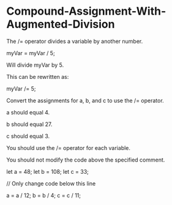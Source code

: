# Compound-Assignment-With-Augmented-Division

The /= operator divides a variable by another number.

myVar = myVar / 5;

Will divide myVar by 5. 

This can be rewritten as:

myVar /= 5;

Convert the assignments for a, b, and c to use the /= operator.

a should equal 4.

b should equal 27.

c should equal 3.

You should use the /= operator for each variable.

You should not modify the code above the specified comment.

let a = 48;
let b = 108;
let c = 33;

// Only change code below this line

a = a / 12;
b = b / 4;
c = c / 11;
